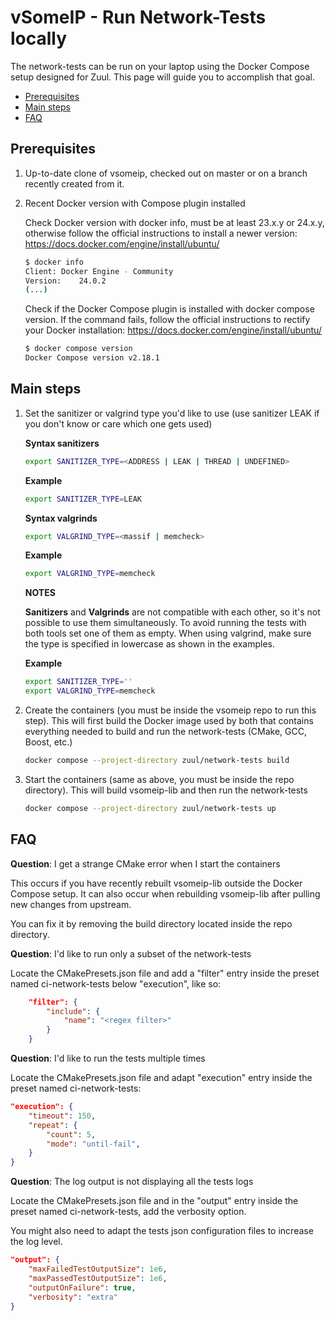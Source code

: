 # vSomeIP - Run Network-Tests locally

The network-tests can be run on your laptop using the Docker Compose setup designed for Zuul.
This page will guide you to accomplish that goal.

* [Prerequisites](#prerequisites)
* [Main steps](#main-steps)
* [FAQ](#faq)

## Prerequisites

1. Up-to-date clone of vsomeip, checked out on master or on a branch recently created from it.
2. Recent Docker version with Compose plugin installed

    Check Docker version with docker info, must be at least 23.x.y or 24.x.y, otherwise follow the official instructions to install a newer version: <https://docs.docker.com/engine/install/ubuntu/>

    ```bash
    $ docker info
    Client: Docker Engine - Community
    Version:    24.0.2
    (...)
    ```

    Check if the Docker Compose plugin is installed with docker compose version. If the command fails, follow the official instructions to rectify your Docker installation: <https://docs.docker.com/engine/install/ubuntu/>

    ```bash
    $ docker compose version
    Docker Compose version v2.18.1
    ```

## Main steps

1. Set the sanitizer or valgrind type you'd like to use (use sanitizer LEAK if you don't know or care which one gets used)

    **Syntax sanitizers**

    ```bash
    export SANITIZER_TYPE=<ADDRESS | LEAK | THREAD | UNDEFINED>
    ```

    **Example**

    ```bash
    export SANITIZER_TYPE=LEAK
    ```

    **Syntax valgrinds**

    ```bash
    export VALGRIND_TYPE=<massif | memcheck>
    ```

    **Example**

    ```bash
    export VALGRIND_TYPE=memcheck
    ```

    **NOTES**

    **Sanitizers** and **Valgrinds** are not compatible with each other, so it's not possible to use them simultaneously.
    To avoid running the tests with both tools set one of them as empty. When using valgrind, make sure the type is specified in lowercase as shown in the examples.

    **Example**

    ```bash
    export SANITIZER_TYPE=''
    export VALGRIND_TYPE=memcheck
    ```

2. Create the containers (you must be inside the vsomeip repo to run this step). This will first build the Docker image used by both that contains everything needed to build and run the network-tests (CMake, GCC, Boost, etc.)

    ```bash
    docker compose --project-directory zuul/network-tests build
    ```

3. Start the containers (same as above, you must be inside the repo directory). This will build vsomeip-lib and then run the network-tests

    ```bash
    docker compose --project-directory zuul/network-tests up
    ```

## FAQ

**Question**: I get a strange CMake error when I start the containers

This occurs if you have recently rebuilt vsomeip-lib outside the Docker Compose setup.
It can also occur when rebuilding vsomeip-lib after pulling new changes from upstream.

You can fix it by removing the build directory located inside the repo directory.

**Question**: I'd like to run only a subset of the network-tests

Locate the CMakePresets.json file and add a "filter" entry inside the preset named ci-network-tests below "execution", like so:

```json
    "filter": {
        "include": {
            "name": "<regex filter>"
        }
    }
```

**Question**: I'd like to run the tests multiple times

Locate the CMakePresets.json file and adapt "execution" entry inside the preset named ci-network-tests:

```json
"execution": {
    "timeout": 150,
    "repeat": {
        "count": 5,
        "mode": "until-fail",
    }
}
```

**Question**: The log output is not displaying all the tests logs

Locate the CMakePresets.json file and in the "output" entry inside the preset named ci-network-tests, add the verbosity option.

You might also need to adapt the tests json configuration files to increase the log level.

```json
"output": {
    "maxFailedTestOutputSize": 1e6,
    "maxPassedTestOutputSize": 1e6,
    "outputOnFailure": true,
    "verbosity": "extra"
}
```
